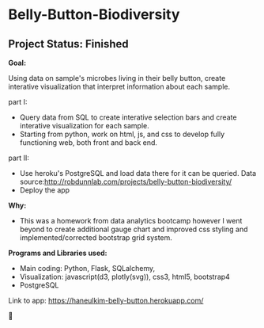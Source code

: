# Belly-Button-Biodiversity

## Project Status: Finished


**Goal:** 

Using data on sample's microbes living in their belly button, create interative visualization that interpret information about each sample.

part I:
- Query data from SQL to create interative selection bars and create interative visualization for each sample.
- Starting from python, work on html, js, and css to develop fully functioning web, both front and back end.

part II:
- Use heroku's PostgreSQL and load data there for it can be queried. Data source:http://robdunnlab.com/projects/belly-button-biodiversity/
- Deploy the app


**Why:**
- This was a homework from data analytics bootcamp however I went beyond to create additional gauge chart and improved css styling and implemented/corrected bootstrap grid system.

**Programs and Libraries used:**
- Main coding: Python, Flask, SQLalchemy, 
- Visualization: javascript(d3, plotly(svg)), css3, html5, bootstrap4
- PostgreSQL

Link to app: https://haneulkim-belly-button.herokuapp.com/

:bear:


